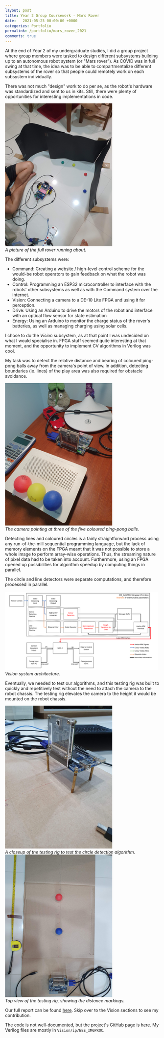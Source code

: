 ```yaml
---
layout: post
title: Year 2 Group Coursework - Mars Rover
date:   2021-05-25 00:00:00 +0000
categories: Portfolio
permalink: /portfolio/mars_rover_2021
comments: true
---
```


At the end of Year 2 of my undergraduate studies, I did a group project where group members were tasked to design different subsystems building up to an autonomous robot system (or "Mars rover"). As COVID was in full swing at that time, the idea was to be able to compartmentalize different subsystems of the rover so that people could remotely work on each subsystem individually.

There was not much "design" work to do per se, as the robot's hardware was standardized and sent to us in kits. Still, there were plenty of opportunities for interesting implementations in code.

<p>
  <img width="350" src="../assets/Mars_Rover/full_rover.jpg">
  <br>
  <i>A picture of the full rover running about.</i>
</p>


The different subsystems were:
- Command: Creating a website / high-level control scheme for the would-be robot operators to gain feedback on what the robot was doing.
- Control: Programming an ESP32 microcontroller to interface with the robots' other subsystems as well as with the Command system over the internet.
- Vision: Connecting a camera to a DE-10 Lite FPGA and using it for perception.
- Drive: Using an Arduino to drive the motors of the robot and interface with an optical flow sensor for state estimation
- Energy: Using an Arduino to monitor the charge status of the rover's batteries, as well as managing charging using solar cells.

I chose to do the _Vision_ subsystem, as at that point I was undecided on what I would specialise in. FPGA stuff seemed quite interesting at that moment, and the opportunity to implement CV algorithms in Verilog was cool.

My task was to detect the relative distance and bearing of coloured ping-pong balls away from the camera's point of view. In addition, detecting boundaries (ie. lines) of the play area was also required for obstacle avoidance.
<p>
  <img width="350" src="../assets/Mars_Rover/detect_colors.jpg">
  <br>
  <i>The camera pointing at three of the five coloured ping-pong balls.</i>
</p>

Detecting lines and coloured circles is a fairly straightforward process using any run-of-the-mill sequential programming language, but the lack of memory elements on the FPGA meant that it was not possible to store a whole image to perform array-wise operations. Thus, the streaming nature of pixel data had to be taken into account. Furthermore, using an FPGA opened up possibilities for algorithm speedup by computing things in parallel.

The circle and line detectors were separate computations, and therefore processed in parallel.
<p>
  <img width="500" src="../assets/Mars_Rover/system_architecture.png">
  <br>
  <i>Vision system architecture.</i>
</p>

Eventually, we needed to test our algorithms, and this testing rig was built to quickly and repetitively test without the need to attach the camera to the robot chassis. The testing rig elevates the camera to the height it would be mounted on the robot chassis.
<p>
  <img width="350" src="../assets/Mars_Rover/distance_tb_closeup.jpg">
  <br>
  <i>A closeup of the testing rig to test the circle detection algorithm.</i>

  <img width="350" src="../assets/Mars_Rover/distance_tb_topview.jpg">
  <br>
  <i>Top view of the testing rig, showing the distance markings.</i>
</p>

Our full report can be found [here](../assets/Mars_Rover/MarsRover2021Report_Group22.pdf). Skip over to the Vision sections to see my contribution.

The code is not well-documented, but the project's GitHub page is [here](https://github.com/tianyilim/Mars_Rover). My Verilog files are mostly in `Vision/ip/EEE_IMGPROC`.